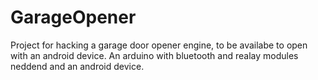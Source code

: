 # GarageOpener

Project for hacking a garage door opener engine, to be availabe to open with an android device.
An arduino with bluetooth and realay modules neddend and an android device.
